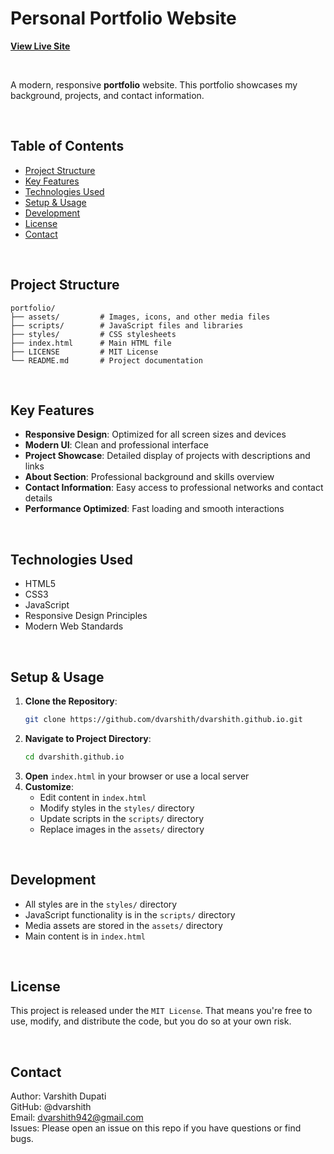 # Personal Portfolio Website  
<a href="https://dvarshith.github.io/" target="_blank" rel="noopener noreferrer">**View Live Site**</a>

<br/>

A modern, responsive **portfolio** website. This portfolio showcases my background, projects, and contact information.

<br/>

## Table of Contents
- [Project Structure](#project-structure)
- [Key Features](#key-features)
- [Technologies Used](#technologies-used)
- [Setup & Usage](#setup--usage)
- [Development](#development)
- [License](#license)
- [Contact](#contact)

<br/>

## Project Structure
```
portfolio/
├── assets/         # Images, icons, and other media files
├── scripts/        # JavaScript files and libraries
├── styles/         # CSS stylesheets
├── index.html      # Main HTML file
├── LICENSE         # MIT License
└── README.md       # Project documentation
```

<br/>

## Key Features
- **Responsive Design**: Optimized for all screen sizes and devices
- **Modern UI**: Clean and professional interface
- **Project Showcase**: Detailed display of projects with descriptions and links
- **About Section**: Professional background and skills overview
- **Contact Information**: Easy access to professional networks and contact details
- **Performance Optimized**: Fast loading and smooth interactions

<br/>

## Technologies Used
- HTML5
- CSS3
- JavaScript
- Responsive Design Principles
- Modern Web Standards

<br/>

## Setup & Usage
1. **Clone the Repository**:  
   ```bash
   git clone https://github.com/dvarshith/dvarshith.github.io.git
   ```
2. **Navigate to Project Directory**:
   ```bash
   cd dvarshith.github.io
   ```
3. **Open** `index.html` in your browser or use a local server
4. **Customize**:
   - Edit content in `index.html`
   - Modify styles in the `styles/` directory
   - Update scripts in the `scripts/` directory
   - Replace images in the `assets/` directory

<br/>

## Development
- All styles are in the `styles/` directory
- JavaScript functionality is in the `scripts/` directory
- Media assets are stored in the `assets/` directory
- Main content is in `index.html`

<br/>

## License
This project is released under the `MIT License`. That means you're free to use, modify, and distribute the code, but you do so at your own risk.



 </br>

## Contact
Author: Varshith Dupati </br>
GitHub: @dvarshith </br>
Email: dvarshith942@gmail.com </br>
Issues: Please open an issue on this repo if you have questions or find bugs. </br>

